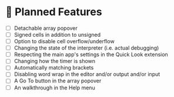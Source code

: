 # 📓 Planned Features

- [ ] Detachable array popover
- [ ] Signed cells in addition to unsigned
- [ ] Option to disable cell overflow/underflow
- [ ] Changing the state of the interpreter (i.e. actual debugging)
- [ ] Respecting the main app's settings in the Quick Look extension
- [ ] Changing how the timer is shown
- [ ] Automatically matching brackets
- [ ] Disabling word wrap in the editor and/or output and/or input
- [ ] A Go To button in the array popover
- [ ] An walkthrough in the Help menu
